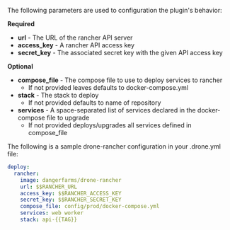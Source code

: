 

The following parameters are used to configuration the plugin's behavior:

**Required**
* **url** - The URL of the rancher API server
* **access_key** - A rancher API access key
* **secret_key** - The associated secret key with the given API access key

**Optional**
* **compose_file** - The compose file to use to deploy services to rancher
  * If not provided leaves defaults to docker-compose.yml
* **stack** - The stack to deploy
  * If not provided defaults to name of repository
* **services** - A space-separated list of services declared in the docker-compose file to upgrade
  * If not provided deploys/upgrades all services defined in compose_file


The following is a sample drone-rancher configuration in your 
.drone.yml file:

```yaml
deploy:
  rancher:
    image: dangerfarms/drone-rancher
    url: $$RANCHER_URL
    access_key: $$RANCHER_ACCESS_KEY
    secret_key: $$RANCHER_SECRET_KEY
    compose_file: config/prod/docker-compose.yml
    services: web worker
    stack: api-{{TAG}}
```
